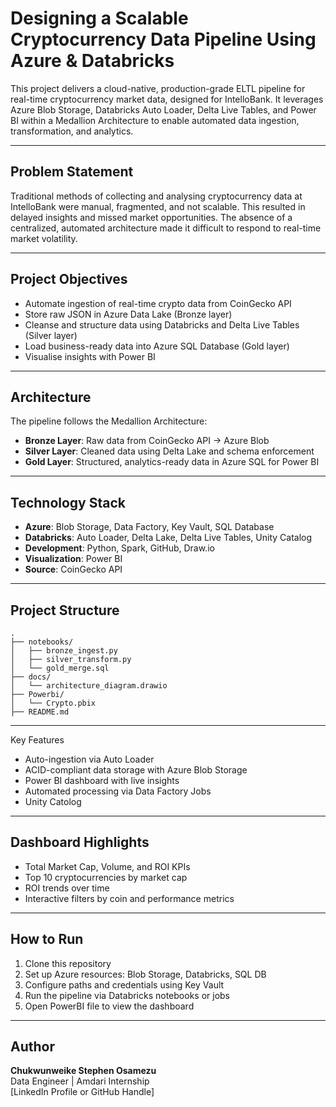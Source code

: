 
# Designing a Scalable Cryptocurrency Data Pipeline Using Azure & Databricks

This project delivers a cloud-native, production-grade ELTL pipeline for real-time cryptocurrency market data, designed for IntelloBank. It leverages Azure Blob Storage, Databricks Auto Loader, Delta Live Tables, and Power BI within a Medallion Architecture to enable automated data ingestion, transformation, and analytics.

---

## Problem Statement

Traditional methods of collecting and analysing cryptocurrency data at IntelloBank were manual, fragmented, and not scalable. This resulted in delayed insights and missed market opportunities. The absence of a centralized, automated architecture made it difficult to respond to real-time market volatility.

---

## Project Objectives

- Automate ingestion of real-time crypto data from CoinGecko API
- Store raw JSON in Azure Data Lake (Bronze layer)
- Cleanse and structure data using Databricks and Delta Live Tables (Silver layer)
- Load business-ready data into Azure SQL Database (Gold layer)
- Visualise insights with Power BI

---

## Architecture

The pipeline follows the Medallion Architecture:

- **Bronze Layer**: Raw data from CoinGecko API → Azure Blob
- **Silver Layer**: Cleaned data using Delta Lake and schema enforcement
- **Gold Layer**: Structured, analytics-ready data in Azure SQL for Power BI

---

## Technology Stack

- **Azure**: Blob Storage, Data Factory, Key Vault, SQL Database
- **Databricks**: Auto Loader, Delta Lake, Delta Live Tables, Unity Catalog
- **Development**: Python, Spark, GitHub, Draw.io
- **Visualization**: Power BI
- **Source**: CoinGecko API

---

## Project Structure

```
.
├── notebooks/
│   ├── bronze_ingest.py
│   ├── silver_transform.py
│   └── gold_merge.sql
├── docs/
│   └── architecture_diagram.drawio
├── Powerbi/
│   └── Crypto.pbix
├── README.md
```

---

Key Features

- Auto-ingestion via Auto Loader
- ACID-compliant data storage with Azure Blob Storage
- Power BI dashboard with live insights
- Automated processing via Data Factory Jobs
- Unity Catolog

---

## Dashboard Highlights

- Total Market Cap, Volume, and ROI KPIs
- Top 10 cryptocurrencies by market cap
- ROI trends over time
- Interactive filters by coin and performance metrics

---

## How to Run

1. Clone this repository
2. Set up Azure resources: Blob Storage, Databricks, SQL DB
3. Configure paths and credentials using Key Vault
4. Run the pipeline via Databricks notebooks or jobs
5. Open PowerBI file to view the dashboard

---

## Author

**Chukwunweike Stephen Osamezu**  
Data Engineer | Amdari Internship  
[LinkedIn Profile or GitHub Handle]


